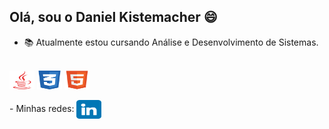 ## Olá, sou o Daniel Kistemacher 😄
- 📚 Atualmente estou cursando Análise e Desenvolvimento de Sistemas.

<div style="display: inline_block"><br>
  <img align="center" alt="Daniel-Js" height="30" width="40" src="https://raw.githubusercontent.com/devicons/devicon/master/icons/java/java-plain.svg">
  <img align="center" alt="Daniel-Css" height="30" width="40" src="./img/css3.png">
  <img align="center" alt="Daniel-Html" height="30" width="40" src="./img/html5.png">
</div>
<br>
- Minhas redes:
  <img align="center" alt="Daniel-linkedin" height="30" width="40" src="./img/linkedin.png">
<!---
DanielKistemacher/DanielKistemacher is a ✨ special ✨ repository because its `README.md` (this file) appears on your GitHub profile.
You can click the Preview link to take a look at your changes.
--->
